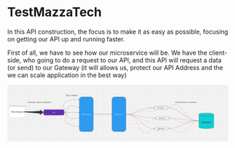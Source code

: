 # TestMazzaTech

In this API construction, the focus is to make it as easy as possible,  focusing on getting our API up and running faster.

First of all, we have to see how our microservice will be. We have the client-side, who going to do a request to our API, and this API will request a data (or send) to our Gateway (it will allows us, protect our API Address and the we can scale application in the best way)

<img src="/images/flow.png">
